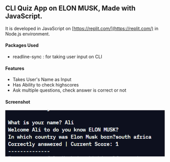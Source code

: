 ## CLI Quiz App on ELON MUSK, Made with JavaScript.
   
   
It is developed in JavaScript on [https://replit.com/](https://replit.com/) in Node.js environment.

#### Packages Used
- readline-sync : for taking user input on CLI

#### Features 
- Takes User's Name as Input
- Has Ability to check highscores
- Ask multiple questions, check answer is correct or not

#### Screenshot
![screenshot](cli-app.PNG)